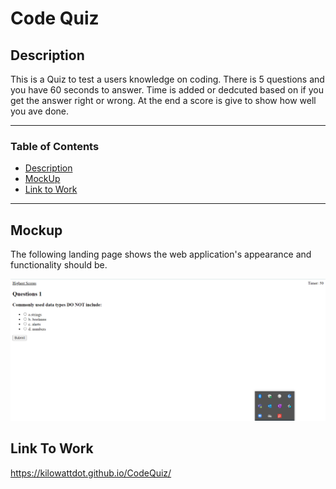 # Code Quiz


## __Description__

This is a Quiz to test a users knowledge on coding. There is 5 questions and you have 60 seconds to answer. Time is added or dedcuted based on if you get the answer right or wrong. At the end a score is give to show how well you ave done.

---
### __Table of Contents__

- [Description](#description)
- [MockUp](#Mockup)
- [Link to Work](#LinkToWork) 


---
## __Mockup__

The following landing page shows the web application's appearance and functionality should be. 

<img src="coding-mockup.png">



## Link To Work

https://kilowattdot.github.io/CodeQuiz/

